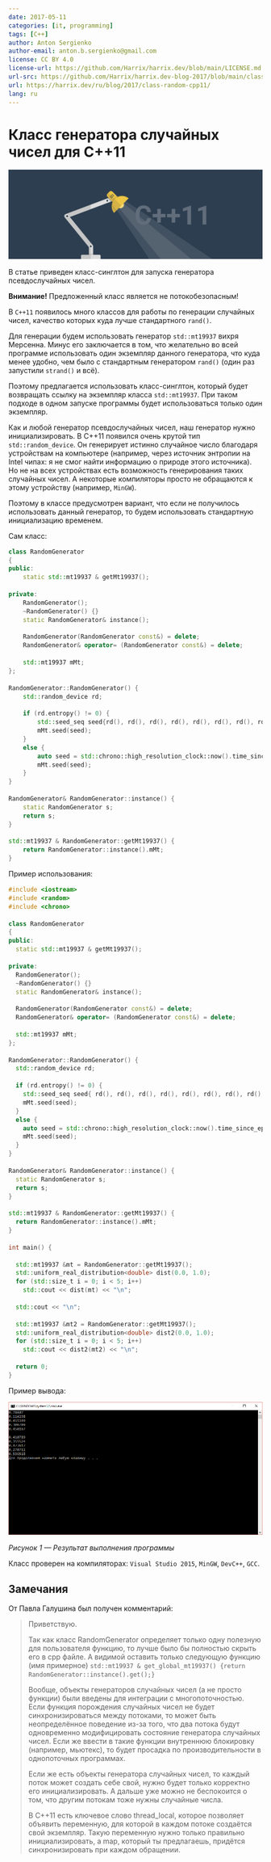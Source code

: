 ```yaml
---
date: 2017-05-11
categories: [it, programming]
tags: [C++]
author: Anton Sergienko
author-email: anton.b.sergienko@gmail.com
license: CC BY 4.0
license-url: https://github.com/Harrix/harrix.dev/blob/main/LICENSE.md
url-src: https://github.com/Harrix/harrix.dev-blog-2017/blob/main/class-random-cpp11/class-random-cpp11.md
url: https://harrix.dev/ru/blog/2017/class-random-cpp11/
lang: ru
---
```


# Класс генератора случайных чисел для C++11

![Featured image](featured-image.svg)

В статье приведен класс-синглтон для запуска генератора псевдослучайных чисел.

**Внимание!** Предложенный класс является не потокобезопасным!

В `C++11` появилось много классов для работы по генерации случайных чисел, качество которых куда лучше стандартного `rand()`.

Для генерации будем использовать генератор `std::mt19937` вихря Мерсенна. Минус его заключается в том, что желательно во всей программе использовать один экземпляр данного генератора, что куда менее удобно, чем было с стандартным генератором `rand()` (один раз запустили `strand()` и всё).

Поэтому предлагается использовать класс-синглтон, который будет возвращать ссылку на экземпляр класса `std::mt19937`. При таком подходе в одном запуске программы будет использоваться только один экземпляр.

Как и любой генератор псевдослучайных чисел, наш генератор нужно инициализировать. В C++11 появился очень крутой тип `std::random_device`. Он генерирует истинно случайное число благодаря устройствам на компьютере (например, через источник энтропии на Intel чипах: я не смог найти информацию о природе этого источника). Но не на всех устройствах есть возможность генерирования таких случайных чисел. А некоторые компиляторы просто не обращаются к этому устройству (например, `MinGW`).

Поэтому в классе предусмотрен вариант, что если не получилось использовать данный генератор, то будем использовать стандартную инициализацию временем.

Сам класс:

```cpp
class RandomGenerator
{
public:
    static std::mt19937 & getMt19937();

private:
    RandomGenerator();
    ~RandomGenerator() {}
    static RandomGenerator& instance();

    RandomGenerator(RandomGenerator const&) = delete;
    RandomGenerator& operator= (RandomGenerator const&) = delete;

    std::mt19937 mMt;
};

RandomGenerator::RandomGenerator() {
    std::random_device rd;

    if (rd.entropy() != 0) {
        std::seed_seq seed{rd(), rd(), rd(), rd(), rd(), rd(), rd(), rd()};
        mMt.seed(seed);
    }
    else {
        auto seed = std::chrono::high_resolution_clock::now().time_since_epoch().count();
        mMt.seed(seed);
    }
}

RandomGenerator& RandomGenerator::instance() {
    static RandomGenerator s;
    return s;
}

std::mt19937 & RandomGenerator::getMt19937() {
    return RandomGenerator::instance().mMt;
}
```

Пример использования:

```cpp
#include <iostream>
#include <random>
#include <chrono>

class RandomGenerator
{
public:
  static std::mt19937 & getMt19937();

private:
  RandomGenerator();
  ~RandomGenerator() {}
  static RandomGenerator& instance();

  RandomGenerator(RandomGenerator const&) = delete;
  RandomGenerator& operator= (RandomGenerator const&) = delete;

  std::mt19937 mMt;
};

RandomGenerator::RandomGenerator() {
  std::random_device rd;

  if (rd.entropy() != 0) {
    std::seed_seq seed{ rd(), rd(), rd(), rd(), rd(), rd(), rd(), rd() };
    mMt.seed(seed);
  }
  else {
    auto seed = std::chrono::high_resolution_clock::now().time_since_epoch().count();
    mMt.seed(seed);
  }
}

RandomGenerator& RandomGenerator::instance() {
  static RandomGenerator s;
  return s;
}

std::mt19937 & RandomGenerator::getMt19937() {
  return RandomGenerator::instance().mMt;
}

int main() {

  std::mt19937 &mt = RandomGenerator::getMt19937();
  std::uniform_real_distribution<double> dist(0.0, 1.0);
  for (std::size_t i = 0; i < 5; i++)
    std::cout << dist(mt) << "\n";

  std::cout << "\n";

  std::mt19937 &mt2 = RandomGenerator::getMt19937();
  std::uniform_real_distribution<double> dist2(0.0, 1.0);
  for (std::size_t i = 0; i < 5; i++)
    std::cout << dist2(mt2) << "\n";

  return 0;
}
```

Пример вывода:

![Результат выполнения программы](img/result.png)

_Рисунок 1 — Результат выполнения программы_

Класс проверен на компиляторах: `Visual Studio 2015`, `MinGW`, `DevC++`, `GCC`.

## Замечания

От Павла Галушина был получен комментарий:

> Приветствую.
>
> Так как класс RandomGenerator определяет только одну полезную для пользователя функцию, то лучше было бы полностью скрыть его в cpp файле. А видимой оставить только следующую функцию (имя примерное) `std::mt19937 & get_global_mt19937() {return RandomGenerator::instance().get();}`
>
> Вообще, объекты генераторов случайных чисел (а не просто функции) были введены для интеграции с многопоточностью. Если функция порождения случайных чисел не будет синхронизироваться между потоками, то может быть неопределённое поведение из-за того, что два потока будут одновременно модифицировать состояние генератора случайных чисел. Если же ввести в такие функции внутреннюю блокировку (например, мьютекс), то будет просадка по производительности в однопоточных программах.
>
> Если же есть объекты генератора случайных чисел, то каждый поток может создать себе свой, нужно будет только корректно его инициализировать. А дальше уже можно не беспокоится о том, что другим потокам тоже нужны случайные числа.
>
> В C++11 есть ключевое слово thread_local, которое позволяет объявить переменную, для которой в каждом потоке создаётся свой экземпляр. Такую переменную нужно только правильно инициализировать, а map, который ты предлагаешь, придётся синхронизировать при каждом обращении.
